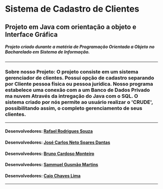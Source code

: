 # Sistema de Cadastro de Clientes #
## Projeto em Java com orientação a objeto e Interface Gráfica
##### Projeto criado durante a matéria de Programação Orientada a Objeto no Bacharelado em Sistema de Informação.
---------------------------------------------------------------------------------------------------------------
### Sobre nosso Projeto: O projeto consiste em um sistema gerenciador de clientes. Possui opção de cadastro separando por Cliente pessoa física ou pessoa jurídica. Nosso programa estabelece uma conexão com a um Banco de Dados Privado ma nuvem Através da intregação do Java com o SQL. O sistema criado por nós permite ao usuário realizar o 'CRUDE', possibilitando assim, o completo gerenciamento de seus clientes.
---------------------------------------------------------------------------------------------------------------
#### Desenvolvedores: [Rafael Rodrigues Souza](https://github.com/RafGuiro)
#### Desenvolvedores: [José Carlos Neto Soares Dantas](https://github.com/JoseCarlosNSD)
#### Desenvolvedores: [Bruno Cardoso Monteiro](https://github.com/brunocardsx)
#### Desenvolvedores: [Sammuel Gusmão Martins](https://github.com/SammMartins)
#### Desenvolvedores: [Caio Chaves Lima](https://github.com/CaioCL1)
---------------------------------------------------------------------------------------------------------------
